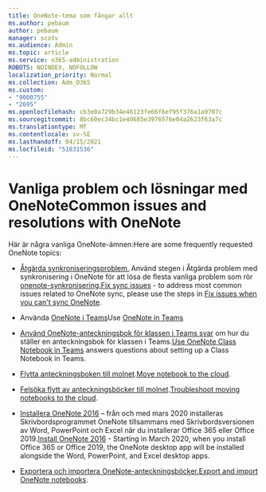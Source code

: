 ```yaml
---
title: OneNote-tema som fångar allt
ms.author: pebaum
author: pebaum
manager: scotv
ms.audience: Admin
ms.topic: article
ms.service: o365-administration
ROBOTS: NOINDEX, NOFOLLOW
localization_priority: Normal
ms.collection: Adm_O365
ms.custom:
- "9000755"
- "2695"
ms.openlocfilehash: cb3e0a729b34e46123fe66f6ef95f376a1a9707c
ms.sourcegitcommit: 8bc60ec34bc1e40685e3976576e04a2623f63a7c
ms.translationtype: MT
ms.contentlocale: sv-SE
ms.lasthandoff: 04/15/2021
ms.locfileid: "51831536"
---
```

# <a name="common-issues-and-resolutions-with-onenote"></a><span data-ttu-id="abe17-102">Vanliga problem och lösningar med OneNote</span><span class="sxs-lookup"><span data-stu-id="abe17-102">Common issues and resolutions with OneNote</span></span>

<span data-ttu-id="abe17-103">Här är några vanliga OneNote-ämnen:</span><span class="sxs-lookup"><span data-stu-id="abe17-103">Here are some frequently requested OneNote topics:</span></span>

- <span data-ttu-id="abe17-104">[Åtgärda synkroniseringsproblem.](https://support.office.com/article/299495ef-66d1-448f-90c1-b785a6968d45) Använd stegen i Åtgärda problem med synkronisering i OneNote för att lösa de flesta vanliga problem som rör [onenote-synkronisering.](https://support.office.com/article/Fix-issues-when-you-can-t-sync-OneNote-299495ef-66d1-448f-90c1-b785a6968d45)</span><span class="sxs-lookup"><span data-stu-id="abe17-104">[Fix sync issues](https://support.office.com/article/299495ef-66d1-448f-90c1-b785a6968d45) - to address most common issues related to OneNote sync, please use the steps in [Fix issues when you can't sync OneNote](https://support.office.com/article/Fix-issues-when-you-can-t-sync-OneNote-299495ef-66d1-448f-90c1-b785a6968d45).</span></span>

- <span data-ttu-id="abe17-105">Använda [OneNote i Teams](https://support.microsoft.com/office/0ec78cc3-ba3b-4279-a88e-aa40af9865c2)</span><span class="sxs-lookup"><span data-stu-id="abe17-105">Use [OneNote in Teams](https://support.microsoft.com/office/0ec78cc3-ba3b-4279-a88e-aa40af9865c2)</span></span> 

- <span data-ttu-id="abe17-106">[Använd OneNote-anteckningsbok för klassen i Teams svar](https://support.office.com/article/bd77f11f-27cd-4d41-bfbd-2b11799f1440) om hur du ställer en anteckningsbok för klassen i Teams.</span><span class="sxs-lookup"><span data-stu-id="abe17-106">[Use OneNote Class Notebook in Teams](https://support.office.com/article/bd77f11f-27cd-4d41-bfbd-2b11799f1440) answers questions about setting up a Class Notebook in Teams.</span></span>

- <span data-ttu-id="abe17-107">[Flytta anteckningsboken till molnet](https://support.office.com/article/d5c28b91-7b9c-45be-8f0c-529bdbba019a).</span><span class="sxs-lookup"><span data-stu-id="abe17-107">[Move notebook to the cloud](https://support.office.com/article/d5c28b91-7b9c-45be-8f0c-529bdbba019a).</span></span>

- <span data-ttu-id="abe17-108">[Felsöka flytt av anteckningsböcker till molnet](https://support.office.com/article/70528107-11dc-4f3f-b695-b150059dfd78).</span><span class="sxs-lookup"><span data-stu-id="abe17-108">[Troubleshoot moving notebooks to the cloud](https://support.office.com/article/70528107-11dc-4f3f-b695-b150059dfd78).</span></span>

- <span data-ttu-id="abe17-109">[Installera OneNote 2016](https://support.office.com/article/c08068d8-b517-4464-9ff2-132cb9c45c08) – från och med mars 2020 installeras Skrivbordsprogrammet OneNote tillsammans med Skrivbordsversionen av Word, PowerPoint och Excel när du installerar Office 365 eller Office 2019.</span><span class="sxs-lookup"><span data-stu-id="abe17-109">[Install OneNote 2016](https://support.office.com/article/c08068d8-b517-4464-9ff2-132cb9c45c08) -  Starting in March 2020, when you install Office 365 or Office 2019, the OneNote desktop app will be installed alongside the Word, PowerPoint, and Excel desktop apps.</span></span>

- <span data-ttu-id="abe17-110">[Exportera och importera OneNote-anteckningsböcker.](https://support.office.com/article/a4b60da5-8f33-464e-b1ba-b95ce540f309)</span><span class="sxs-lookup"><span data-stu-id="abe17-110">[Export and import OneNote notebooks](https://support.office.com/article/a4b60da5-8f33-464e-b1ba-b95ce540f309).</span></span>
